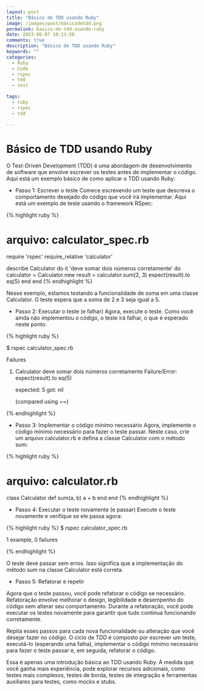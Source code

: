 ```yaml
---
layout: post
title: "Básico de TDD usando Ruby"
image: /images/post/básicodetdd.png
permalink: basico-de-tdd-usando-ruby
date: 2023-06-07 10:21:50
comments: true
description: "Básico de TDD usando Ruby"
keywords: ""
categories:
  - Ruby
  - Code
  - rspec
  - tdd
  - test

tags:
  - ruby
  - rspec
  - tdd

---
```


# Básico de TDD usando Ruby



O Test-Driven Development (TDD) é uma abordagem de desenvolvimento de software que envolve escrever os testes antes de implementar o código. Aqui está um exemplo básico de como aplicar o TDD usando Ruby:

 - Passo 1: Escrever o teste
Comece escrevendo um teste que descreva o comportamento desejado do código que você irá implementar. Aqui está um exemplo de teste usando o framework RSpec:

{% highlight ruby %}
# arquivo: calculator_spec.rb

require 'rspec'
require_relative 'calculator'

describe Calculator do
  it 'deve somar dois números corretamente' do
    calculator = Calculator.new
    result = calculator.sum(2, 3)
    expect(result).to eq(5)
    end
  end
{% endhighlight %}

Nesse exemplo, estamos testando a funcionalidade de soma em uma classe Calculator. O teste espera que a soma de 2 e 3 seja igual a 5.

- Passo 2: Executar o teste (e falhar)
  Agora, execute o teste. Como você ainda não implementou o código, o teste irá falhar, o que é esperado neste ponto.

{% highlight ruby %}

$ rspec calculator_spec.rb

Failures

  1) Calculator deve somar dois números corretamente
     Failure/Error: expect(result).to eq(5)

        expected: 5
             got: nil
      
      (compared using ==)

{% endhighlight %}


- Passo 3: Implementar o código mínimo necessário
Agora, implemente o código mínimo necessário para fazer o teste passar. Neste caso, crie um arquivo calculator.rb e defina a classe Calculator com o método sum:

{% highlight ruby %}

# arquivo: calculator.rb

class Calculator
  def sum(a, b)
  a + b
  end
end
{% endhighlight %}

- Passo 4: Executar o teste novamente (e passar)
Execute o teste novamente e verifique se ele passa agora:

{% highlight ruby %}
$ rspec calculator_spec.rb

1 example, 0 failures

{% endhighlight %}

O teste deve passar sem erros. Isso significa que a implementação do método sum na classe Calculator está correta.

- Passo 5: Refatorar e repetir

Agora que o teste passou, você pode refatorar o código se necessário. Refatoração envolve melhorar o design, legibilidade e desempenho do código sem alterar seu comportamento. Durante a refatoração, você pode executar os testes novamente para garantir que tudo continua funcionando corretamente.

Repita esses passos para cada nova funcionalidade ou alteração que você desejar fazer no código. O ciclo de TDD é composto por escrever um teste, executá-lo (esperando uma falha), implementar o código mínimo necessário para fazer o teste passar e, em seguida, refatorar o código.

Essa é apenas uma introdução básica ao TDD usando Ruby. À medida que você ganha mais experiência, pode explorar recursos adicionais, como testes mais complexos, testes de borda, testes de integração e ferramentas auxiliares para testes, como mocks e stubs.